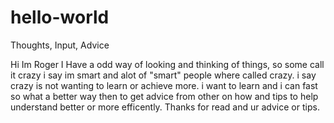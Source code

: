 # hello-world

Thoughts, Input, Advice 

Hi Im Roger I Have a odd way of looking and thinking of things, so some call it crazy i say im smart and alot of "smart" people where called crazy. i say crazy is not wanting to learn or achieve more. i want to learn and i can fast  so what a better way then to get advice from other on how and tips to help understand better or more efficently. Thanks for read and ur advice or tips.
